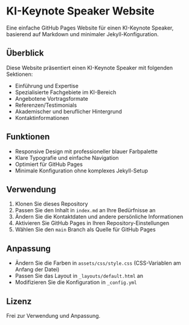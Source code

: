 # KI-Keynote Speaker Website

Eine einfache GitHub Pages Website für einen KI-Keynote Speaker, basierend auf Markdown und minimaler Jekyll-Konfiguration.

## Überblick

Diese Website präsentiert einen KI-Keynote Speaker mit folgenden Sektionen:
- Einführung und Expertise
- Spezialisierte Fachgebiete im KI-Bereich
- Angebotene Vortragsformate
- Referenzen/Testimonials
- Akademischer und beruflicher Hintergrund
- Kontaktinformationen

## Funktionen

- Responsive Design mit professioneller blauer Farbpalette
- Klare Typografie und einfache Navigation
- Optimiert für GitHub Pages
- Minimale Konfiguration ohne komplexes Jekyll-Setup

## Verwendung

1. Klonen Sie dieses Repository
2. Passen Sie den Inhalt in `index.md` an Ihre Bedürfnisse an
3. Ändern Sie die Kontaktdaten und andere persönliche Informationen
4. Aktivieren Sie GitHub Pages in Ihren Repository-Einstellungen
5. Wählen Sie den `main` Branch als Quelle für GitHub Pages

## Anpassung

- Ändern Sie die Farben in `assets/css/style.css` (CSS-Variablen am Anfang der Datei)
- Passen Sie das Layout in `_layouts/default.html` an
- Modifizieren Sie die Konfiguration in `_config.yml`

## Lizenz

Frei zur Verwendung und Anpassung.
